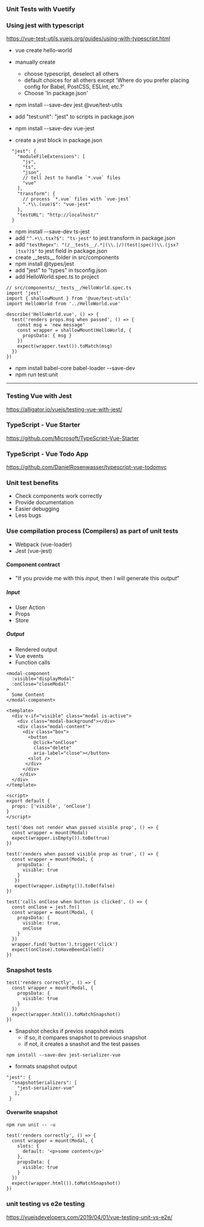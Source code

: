 ### Unit Tests with Vuetify


### Using jest with typescript
https://vue-test-utils.vuejs.org/guides/using-with-typescript.html
- vue create hello-world
- manually create 
  - choose typescript, deselect all others
  - default choices for all others except 'Where do you prefer placing config for Babel, PostCSS, ESLint, etc.?' 
  - Choose 'In package.json'
  
- npm install --save-dev jest @vue/test-utils
- add "test:unit": "jest" to scripts in package.json
- npm install --save-dev vue-jest
- create a jest block in package.json
```
  "jest": {
    "moduleFileExtensions": [
      "js",
      "ts",
      "json",
      // tell Jest to handle `*.vue` files
      "vue"
    ],
    "transform": {
      // process `*.vue` files with `vue-jest`
      ".*\\.(vue)$": "vue-jest"
    },
    "testURL": "http://localhost/"
  }
```
- npm install --save-dev ts-jest
- add ``` "^.+\\.tsx?$": "ts-jest" ``` to jest.transform in package.json
- add ``` "testRegex": "(/__tests__/.*|(\\.|/)(test|spec))\\.(jsx?|tsx?)$" ``` to jest field in package.json
- create \_\_tests\_\_ folder in src/components
- npm install @types/jest
- add "jest" to "types" in tsconfig.json
- add HelloWorld.spec.ts to project
```
// src/components/__tests__/HelloWorld.spec.ts
import 'jest'
import { shallowMount } from '@vue/test-utils'
import HelloWorld from '../HelloWorld.vue'

describe('HelloWorld.vue', () => {
  test('renders props.msg when passed', () => {
    const msg = 'new message'
    const wrapper = shallowMount(HelloWorld, {
      propsData: { msg }
    })
    expect(wrapper.text()).toMatch(msg)
  })
})
```
- npm install babel-core babel-loader --save-dev
- npm run test:unit

------
### Testing Vue with Jest
https://alligator.io/vuejs/testing-vue-with-jest/

### TypeScript - Vue Starter
https://github.com/Microsoft/TypeScript-Vue-Starter

### TypeScript - Vue Todo App
https://github.com/DanielRosenwasser/typescript-vue-todomvc

### Unit test benefits
- Check components work correctly
- Provide documentation
- Easier debugging
- Less bugs

### Use compilation process (Compilers) as part of unit tests
- Webpack (vue-loader)
- Jest (vue-jest)
#### Component contract
- "If you provide me with this *input*, then I will generate this *output*"
##### Input
- User Action
- Props
- Store
##### Output
- Rendered output
- Vue events
- Function calls

```
<modal-component
  :visible="displayModal"
  :onClose="closeModal"
>
  Some Content
</modal-component>
```
```
<template>
  <div v-if="visible" class="modal is-active">
    <div class="modal-background"></div>
    <div class="modal-content">
      <div class="box">
        <button 
          @click="onClose"
          class="delete"
          aria-label="close"></button>
        <slot />
       </div>
      </div>
     </div>
  </div>
</template>

<script>
export default {
  props: ['visible', 'onClose']
}
</script>
```

```
test('does not render whan passed visible prop', () => {
  const wrapper = mount(Modal)
  expect(wrapper.isEmpty()).toBe(true)
})

test('renders when passed visible prop as true', () => {
  const wrapper = mount(Modal, {
    propsData: {
      visible: true
    }
   })
   expect(wrapper.isEmpty()).toBe(false)
})

test('calls onClose when button is clicked', () => {
  const onClose = jest.fn()
  const wrapper = mount(Modal, {
    propsData: {
      visible: true,
      onClose
    }
  })
  wrapper.find('button').trigger('click')
  expect(onClose).toHaveBeenCalled()
})
```
### Snapshot tests
```
test('renders correctly', () => {
  const wrapper = mount(Modal, {
    propsData: {
      visible: true
    }
  })
  expect(wrapper.html()).toMatchSnapshot()
})
```
- Snapshot checks if previos snapshot exists
  - if so, it compares snapshot to previous snapshot
  - if not, it creates a snashot and the test passes
``` 
npm install --save-dev jest-serializer-vue 
``` 
- formats snapshot output
```
"jest": {
  "snapshotSerializers": [
    "jest-serializer-vue"
   ],
 }
 ```
#### Overwrite snapshot
``` npm run unit -- -u ```

```
test('renders correctly', () => {
  const wrapper = mount(Modal, {
    slots: {
      default: '<p>some content</p>'
    },
    propsData: {
      visible: true
    }
  })
  expect(wrapper.html()).toMatchSnapshot()
})
```

### unit testing vs e2e testing
https://vuejsdevelopers.com/2019/04/01/vue-testing-unit-vs-e2e/
